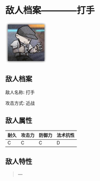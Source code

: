 # 敌人档案————打手

![打手](./eneIcons/打手.png)

## 敌人档案

敌人名称: 打手

攻击方式: 近战

## 敌人属性

| 耐久      | 攻击力  | 防御力 | 法术抗性 |
|---------|------|-----|------|
| C | C | C | D |

## 敌人特性
> —
